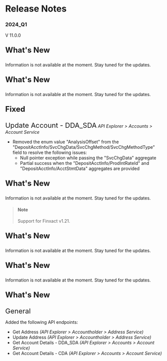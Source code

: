 # Release Notes 
### 2024_Q1
V 11.0.0
<!-- 
type: tab 
titles: Premier, Precision, Signature, Cleartouch, Finxact, DNA, Portico
-->


<p style="font-size: 24px; font-weight: bold;">What's New </p>
Information is not available at the moment. Stay tuned for the updates.

<!-- type: tab -->
<p style="font-size: 24px; font-weight: bold;">What's New </p>
Information is not available at the moment. Stay tuned for the updates.

<!-- type: tab -->
<p style="font-size: 24px; font-weight: bold;">Fixed </p>

<span style="font-size: 22px; ">Update Account - DDA_SDA</span> *API Explorer > Accounts > Account Service*


- Removed the enum value "AnalysisOffset" from the "DepositAcctInfo/SvcChgData/SvcChgMethod/SvcChgMethodType" field to resolve the following issues:
    - Null pointer exception while passing the "SvcChgData" aggregate
    - Partial success when the "DepositAcctInfo/ProdIntRateId" and "DepositAcctInfo/AcctStmtData" aggregates are provided


<!-- type: tab -->
<p style="font-size: 24px; font-weight: bold;">What's New </p>
Information is not available at the moment. Stay tuned for the updates.

<!-- type: tab -->
> #### Note
> Support for Finxact v1.21.
> 
<p style="font-size: 24px; font-weight: bold;">What's New </p>
Information is not available at the moment. Stay tuned for the updates.

<!-- type: tab -->
<p style="font-size: 24px; font-weight: bold;">What's New </p>
Information is not available at the moment. Stay tuned for the updates.

<!-- type: tab -->
<p style="font-size: 24px; font-weight: bold;">What's New </p>

<span style="font-size: 22px; ">General</span>

Added the following API endpoints:
- Get Address *(API Explorer > Accountholder >  Address Service)*
- Update Address *(API Explorer > Accountholder >  Address Service)*
- Get Account Details - DDA_SDA *(API Explorer > Accounts >  Account Service)*
- Get Account Details - CDA *(API Explorer > Accounts >  Account Service)*

<!-- type: tab-end -->
